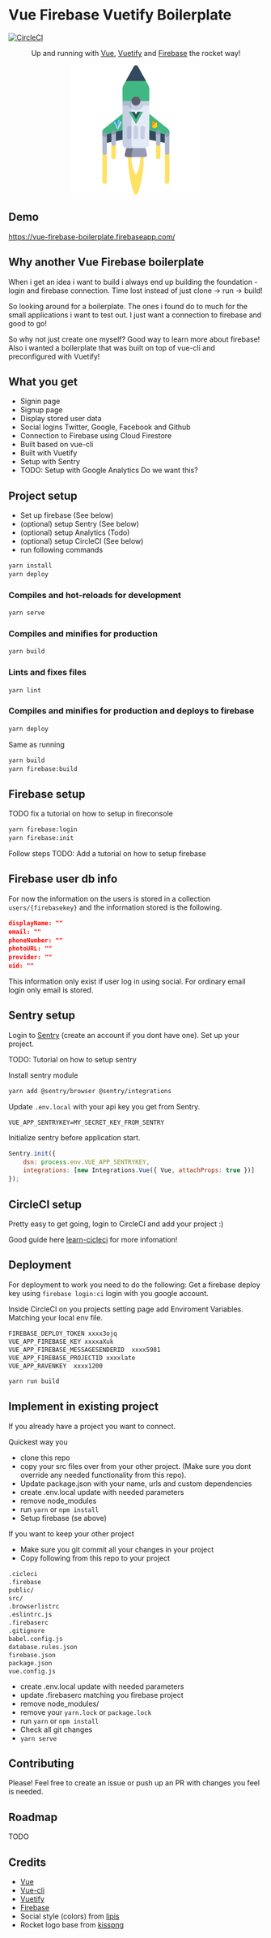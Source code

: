 # Vue Firebase Vuetify Boilerplate

[![CircleCI](https://circleci.com/gh/lindgr3n/vue-firebase-vuetify-boilerplate/tree/master.svg?style=svg)](https://circleci.com/gh/lindgr3n/vue-firebase-vuetify-boilerplate/tree/master)

<p align="center">
Up and running with <a href="https://vuejs.org/" target="_blank" rel="noopener noreferrer">Vue</a>, <a href="https://vuetifyjs.com" target="_blank" rel="noopener noreferrer">Vuetify</a> and <a href="https://firebase.google.com/" target="_blank" rel="noopener noreferrer">Firebase</a> the rocket way!</p>
<p align="center">
<a href="https://github.com/lindgr3n/vue-firebase-vuetify-boilerplate" target="_blank" rel="noopener noreferrer"><img width="256" src="./assets/VueRocket.png" alt="Vue Rocket"></a></p>

## Demo

<https://vue-firebase-boilerplate.firebaseapp.com/>

## Why another Vue Firebase boilerplate

When i get an idea i want to build i always end up building the foundation - login and firebase connection. Time lost instead of just clone -> run -> build!

So looking around for a boilerplate. The ones i found do to much for the small applications i want to test out. I just want a connection to firebase and good to go!

So why not just create one myself? Good way to learn more about firebase!
Also i wanted a boilerplate that was built on top of vue-cli and preconfigured with Vuetify!

## What you get

* Signin page
* Signup page
* Display stored user data
* Social logins Twitter, Google, Facebook and Github
* Connection to Firebase using Cloud Firestore
* Built based on vue-cli
* Built with Vuetify
* Setup with Sentry
* TODO: Setup with Google Analytics Do we want this?

## Project setup

* Set up firebase (See below)
* (optional) setup Sentry (See below)
* (optional) setup Analytics (Todo)
* (optional) setup CircleCI (See below)
* run following commands

```bash
yarn install
yarn deploy
```

### Compiles and hot-reloads for development

```bash
yarn serve
```

### Compiles and minifies for production

```bash
yarn build
```

### Lints and fixes files

```bash
yarn lint
```

### Compiles and minifies for production and deploys to firebase

```bash
yarn deploy
```

Same as running

```bash
yarn build
yarn firebase:build
```

## Firebase setup

TODO fix a tutorial on how to setup in fireconsole

```bash
yarn firebase:login
yarn firebase:init
```

Follow steps
TODO: Add a tutorial on how to setup firebase

## Firebase user db info

For now the information on the users is stored in a collection `users/{firebasekey}` and the information stored is the following.

```json
displayName: ""
email: ""
phoneNumber: ""
photoURL: ""
provider: ""
uid: ""
```

This information only exist if user log in using social. For ordinary email login only email is stored.

## Sentry setup

Login to [Sentry](https://sentry.io) (create an account if you dont have one). Set up your project.

TODO: Tutorial on how to setup sentry

Install sentry module

```bash
yarn add @sentry/browser @sentry/integrations
```

Update `.env.local` with your api key you get from Sentry.

```.env
VUE_APP_SENTRYKEY=MY_SECRET_KEY_FROM_SENTRY
```

Initialize sentry before application start.

```js
Sentry.init({
    dsn: process.env.VUE_APP_SENTRYKEY,
    integrations: [new Integrations.Vue({ Vue, attachProps: true })]
});
```

## CircleCI setup

Pretty easy to get going, login to CircleCI and add your project :)

Good guide here [learn-cicleci](https://github.com/dwyl/learn-circleci) for more infomation!

## Deployment

For deployment to work you need to do the following:
Get a firebase deploy key using
`firebase login:ci` login with you google account.

Inside CircleCI on you projects setting page add Enviroment Variables. Matching your local env file.

```env
FIREBASE_DEPLOY_TOKEN xxxx3ojq
VUE_APP_FIREBASE_KEY xxxxaXuk
VUE_APP_FIREBASE_MESSAGESENDERID  xxxx5981
VUE_APP_FIREBASE_PROJECTID xxxxlate
VUE_APP_RAVENKEY  xxxx1200
```

```bash
yarn run build
```

## Implement in existing project

If you already have a project you want to connect.

Quickest way you

* clone this repo
* copy your src files over from your other project. (Make sure you dont override any needed functionality from this repo).
* Update package.json with your name, urls and custom dependencies
* create .env.local update with needed parameters
* remove node_modules
* run `yarn` or `npm install`
* Setup firebase (se above)

If you want to keep your other project

* Make sure you git commit all your changes in your project
* Copy following from this repo to your project

```.gitignore
.cicleci
.firebase
public/
src/
.browserlistrc
.eslintrc.js
.firebaserc
.gitignore
babel.config.js
database.rules.json
firebase.json
package.json
vue.config.js
```

* create .env.local update with needed parameters
* update .firebaserc matching you firebase project
* remove node_modules/
* remove your `yarn.lock` or `package.lock`
* run `yarn` or `npm install`
* Check all git changes
* `yarn serve`

## Contributing

Please! Feel free to create an issue or push up an PR with changes you feel is needed.

## Roadmap

TODO

## Credits

* [Vue](https://vuejs.org/)
* [Vue-cli](https://cli.vuejs.org/)
* [Vuetify](https://vuetifyjs.com)
* [Firebase](https://firebase.google.com/)
* Social style (colors) from [lipis]( https://lipis.github.io/bootstrap-social/)
* Rocket logo base from [kisspng](https://www.kisspng.com/png-spacecraft-rocket-launch-clip-art-space-craft-1053917/download-png.html)
